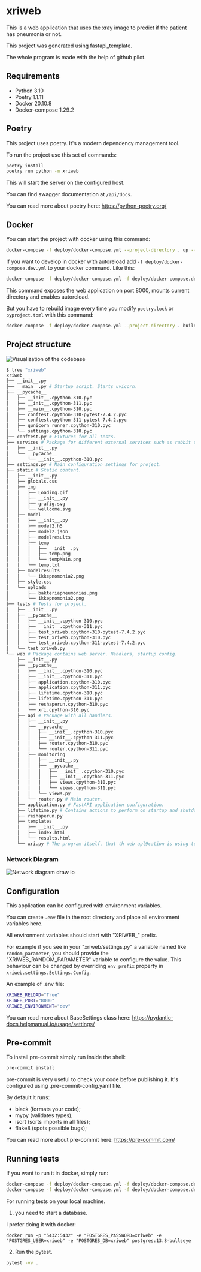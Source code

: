 # xriweb

This is a web application that uses the xray image to predict if the patient has pneumonia or not.

This project was generated using fastapi_template.

The whole program is made with the help of github pilot.

## Requirements

* Python 3.10
* Poetry 1.1.11
* Docker 20.10.8
* Docker-compose 1.29.2

## Poetry

This project uses poetry. It's a modern dependency management
tool.

To run the project use this set of commands:

```bash
poetry install
poetry run python -m xriweb
```

This will start the server on the configured host.

You can find swagger documentation at `/api/docs`.

You can read more about poetry here: https://python-poetry.org/

## Docker

You can start the project with docker using this command:

```bash
docker-compose -f deploy/docker-compose.yml --project-directory . up --build
```

If you want to develop in docker with autoreload add `-f deploy/docker-compose.dev.yml` to your docker command.
Like this:

```bash
docker-compose -f deploy/docker-compose.yml -f deploy/docker-compose.dev.yml --project-directory . up --build
```

This command exposes the web application on port 8000, mounts current directory and enables autoreload.

But you have to rebuild image every time you modify `poetry.lock` or `pyproject.toml` with this command:

```bash
docker-compose -f deploy/docker-compose.yml --project-directory . build
```

## Project structure

![Visualization of the codebase](./docs/utput-diagram.svg)

```bash
$ tree "xriweb"
xriweb
├── __init__.py
├── __main__.py # Startup script. Starts uvicorn.
├── __pycache__
│   ├── __init__.cpython-310.pyc
│   ├── __init__.cpython-311.pyc
│   ├── __main__.cpython-310.pyc
│   ├── conftest.cpython-310-pytest-7.4.2.pyc
│   ├── conftest.cpython-311-pytest-7.4.2.pyc
│   ├── gunicorn_runner.cpython-310.pyc
│   └── settings.cpython-310.pyc
├── conftest.py # Fixtures for all tests.
├── services # Package for different external services such as rabbit or redis etc.
│   ├── __init__.py
│   └── __pycache__
│       └── __init__.cpython-310.pyc
├── settings.py # Main configuration settings for project.
├── static # Static content.
│   ├── __init__.py
│   ├── globals.css
│   ├── img
│   │   ├── Loading.gif
│   │   ├── __init__.py
│   │   ├── grafig.svg
│   │   └── wellcome.svg
│   ├── model
│   │   ├── __init__.py
│   │   ├── model2.h5
│   │   ├── model2.json
│   │   ├── modelresults
│   │   ├── temp
│   │   │   ├── __init__.py
│   │   │   ├── temp.png
│   │   │   └── tempMain.png
│   │   └── temp.txt
│   ├── modelresults
│   │   └── ikkepnomonia2.png
│   ├── style.css
│   └── uploads
│       ├── bakteriapneumonias.png
│       └── ikkepnomonia2.png
├── tests # Tests for project.
│   ├── __init__.py
│   ├── __pycache__
│   │   ├── __init__.cpython-310.pyc
│   │   ├── __init__.cpython-311.pyc
│   │   ├── test_xriweb.cpython-310-pytest-7.4.2.pyc
│   │   ├── test_xriweb.cpython-310.pyc
│   │   └── test_xriweb.cpython-311-pytest-7.4.2.pyc
│   └── test_xriweb.py
└── web # Package contains web server. Handlers, startup config.
    ├── __init__.py
    ├── __pycache__
    │   ├── __init__.cpython-310.pyc
    │   ├── __init__.cpython-311.pyc
    │   ├── application.cpython-310.pyc
    │   ├── application.cpython-311.pyc
    │   ├── lifetime.cpython-310.pyc
    │   ├── lifetime.cpython-311.pyc
    │   ├── reshaperun.cpython-310.pyc
    │   └── xri.cpython-310.pyc
    ├── api # Package with all handlers.
    │   ├── __init__.py
    │   ├── __pycache__
    │   │   ├── __init__.cpython-310.pyc
    │   │   ├── __init__.cpython-311.pyc
    │   │   ├── router.cpython-310.pyc
    │   │   └── router.cpython-311.pyc
    │   ├── monitoring
    │   │   ├── __init__.py
    │   │   ├── __pycache__
    │   │   │   ├── __init__.cpython-310.pyc
    │   │   │   ├── __init__.cpython-311.pyc
    │   │   │   ├── views.cpython-310.pyc
    │   │   │   └── views.cpython-311.pyc
    │   │   └── views.py
    │   └── router.py # Main router.
    ├── application.py # FastAPI application configuration.
    ├── lifetime.py # Contains actions to perform on startup and shutdown.
    ├── reshaperun.py
    ├── templates
    │   ├── __init__.py
    │   ├── index.html
    │   └── results.html
    └── xri.py # The program itself, that th web apl9cation is using to make predictions, and make the result image.
```
### Network Diagram
![Network diagram draw io](./docs/iodiagram.svg)

## Configuration

This application can be configured with environment variables.

You can create `.env` file in the root directory and place all
environment variables here.

All environment variables should start with "XRIWEB_" prefix.

For example if you see in your "xriweb/settings.py" a variable named like
`random_parameter`, you should provide the "XRIWEB_RANDOM_PARAMETER"
variable to configure the value. This behaviour can be changed by overriding `env_prefix` property
in `xriweb.settings.Settings.Config`.

An example of .env file:
```bash
XRIWEB_RELOAD="True"
XRIWEB_PORT="8000"
XRIWEB_ENVIRONMENT="dev"
```

You can read more about BaseSettings class here: https://pydantic-docs.helpmanual.io/usage/settings/

## Pre-commit

To install pre-commit simply run inside the shell:
```bash
pre-commit install
```

pre-commit is very useful to check your code before publishing it.
It's configured using .pre-commit-config.yaml file.

By default it runs:
* black (formats your code);
* mypy (validates types);
* isort (sorts imports in all files);
* flake8 (spots possible bugs);


You can read more about pre-commit here: https://pre-commit.com/


## Running tests

If you want to run it in docker, simply run:

```bash
docker-compose -f deploy/docker-compose.yml -f deploy/docker-compose.dev.yml --project-directory . run --build --rm api pytest -vv .
docker-compose -f deploy/docker-compose.yml -f deploy/docker-compose.dev.yml --project-directory . down
```

For running tests on your local machine.
1. you need to start a database.

I prefer doing it with docker:
```
docker run -p "5432:5432" -e "POSTGRES_PASSWORD=xriweb" -e "POSTGRES_USER=xriweb" -e "POSTGRES_DB=xriweb" postgres:13.8-bullseye
```


2. Run the pytest.
```bash
pytest -vv .
```
